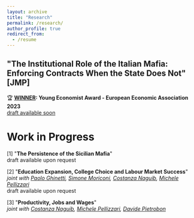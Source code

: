 ```yaml
---
layout: archive
title: "Research"
permalink: /research/
author_profile: true
redirect_from:
  - /resume
---
```


## "The Institutional Role of the Italian Mafia: Enforcing Contracts When the State Does Not" [JMP] 
🏆 **[WINNER](https://www.eeassoc.org/awards/young-economist-award): Young Economist Award - European Economic Association 2023** <br />
[draft available soon](https://federicabraccioli.github.io/files/Braccioli_MafiaInstitution_JMP.pdf) 

# Work in Progress 
[1] "**The Persistence of the Sicilian Mafia**" <br />
draft available upon request

[2] "**Education Expansion, College Choice and Labour Market Success**" <br />
*joint with [Paolo Ghinetti](https://ideas.repec.org/e/pgh50.html), [Simone Moriconi](https://www.ieseg.fr/en/faculty-and-research/professor/?id=2877), [Costanza Naguib](https://costanzanaguib.wixsite.com/mysite), [Michele Pellizzari](https://sites.google.com/site/mipellizzari/home?authuser=0)* <br />
draft available upon request

[3] "**Productivity, Jobs and Wages**" <br />
*joint with [Costanza Naguib](https://costanzanaguib.wixsite.com/mysite), [Michele Pellizzari](https://sites.google.com/site/mipellizzari/home?authuser=0), [Davide Pietrobon](https://sites.google.com/view/davide-pietrobon/home)*
